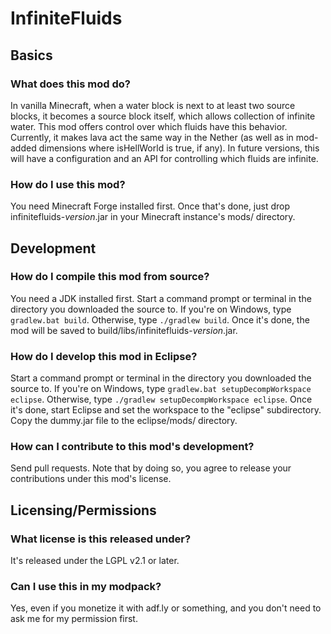 # InfiniteFluids

## Basics

### What does this mod do?
In vanilla Minecraft, when a water block is next to at least two source blocks,
it becomes a source block itself, which allows collection of infinite water.
This mod offers control over which fluids have this behavior. Currently, it
makes lava act the same way in the Nether (as well as in mod-added dimensions
where isHellWorld is true, if any). In future versions, this will have a
configuration and an API for controlling which fluids are infinite.

### How do I use this mod?
You need Minecraft Forge installed first. Once that's done, just drop
infinitefluids-*version*.jar in your Minecraft instance's mods/ directory.

## Development

### How do I compile this mod from source?
You need a JDK installed first. Start a command prompt or terminal in the
directory you downloaded the source to. If you're on Windows, type
`gradlew.bat build`. Otherwise, type `./gradlew build`. Once it's done, the mod
will be saved to build/libs/infinitefluids-*version*.jar.

### How do I develop this mod in Eclipse?
Start a command prompt or terminal in the directory you downloaded the source
to. If you're on Windows, type `gradlew.bat setupDecompWorkspace eclipse`.
Otherwise, type `./gradlew setupDecompWorkspace eclipse`. Once it's done, start
Eclipse and set the workspace to the "eclipse" subdirectory. Copy the dummy.jar
file to the eclipse/mods/ directory.

### How can I contribute to this mod's development?
Send pull requests. Note that by doing so, you agree to release your
contributions under this mod's license.

## Licensing/Permissions

### What license is this released under?
It's released under the LGPL v2.1 or later.

### Can I use this in my modpack?
Yes, even if you monetize it with adf.ly or something, and you don't need to
ask me for my permission first.
